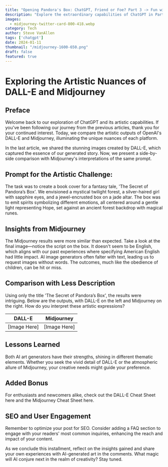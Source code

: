 ```yaml
---
title: "Opening Pandora's Box: ChatGPT, Friend or Foe? Part 3 -> Fun with Generative AI Art"
description: "Explore the extraordinary capabilities of ChatGPT in Part 3 of our series. Midjourney compared to DALL-E"
images:
  - midjourney-twitter-card-800-418.webp
category: Tech
author: Steve VanAllen
tags: ['chatgpt']
date: 2024-01-11
thumbnail: "/midjourney-1600-650.png"
draft: false
featured: true
---
```



# Exploring the Artistic Nuances of DALL-E and Midjourney

## Preface
Welcome back to our exploration of ChatGPT and its artistic capabilities. If you've been following our journey from the previous articles, thank you for your continued interest. Today, we compare the artistic outputs of OpenAI's DALL-E and Midjourney, illuminating the unique nuances of each platform.

In the last article, we shared the stunning images created by DALL-E, which captured the essence of our generated story. Now, we present a side-by-side comparison with Midjourney's interpretations of the same prompt.

## Prompt for the Artistic Challenge:
The task was to create a book cover for a fantasy tale, 'The Secret of Pandora’s Box'. We envisioned a mystical twilight forest, a silver-haired girl with sapphire eyes, and a jewel-encrusted box on a jade altar. The box was to emit spirits symbolizing different emotions, all centered around a gentle light representing Hope, set against an ancient forest backdrop with magical runes.

## Insights from Midjourney
The Midjourney results were more similar than expected. Take a look at the final image—notice the script on the box. It doesn't seem to be English, which aligns with our past experiences where specifying American English had little impact. AI image generators often falter with text, leading us to request images without words. The outcomes, much like the obedience of children, can be hit or miss.

## Comparison with Less Description
Using only the title 'The Secret of Pandora’s Box', the results were intriguing. Below are the outputs, with DALL-E on the left and Midjourney on the right. How do you interpret these artistic expressions?

| DALL-E           | Midjourney       |
|------------------|------------------|
| [Image Here]     | [Image Here]     |

## Lessons Learned
Both AI art generators have their strengths, shining in different thematic elements. Whether you seek the vivid detail of DALL-E or the atmospheric allure of Midjourney, your creative needs might guide your preference.

## Added Bonus
For enthusiasts and newcomers alike, check out the DALL-E Cheat Sheet here and the Midjourney Cheat Sheet here.

## SEO and User Engagement
Remember to optimize your post for SEO. Consider adding a FAQ section to engage with your readers' most common inquiries, enhancing the reach and impact of your content.

As we conclude this installment, reflect on the insights gained and share your own experiences with AI-generated art in the comments. What magic will AI conjure next in the realm of creativity? Stay tuned.
